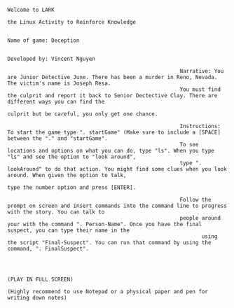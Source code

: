 




							      					                                                                              Welcome to LARK 
                                                                                                the Linux Activity to Reinforce Knowledge 
 
                                                                                                       Name of game: Deception 
 
                                                                                                     Developed by: Vincent Nguyen 
 
                                                           Narrative: You are Junior Detective June. There has been a murder in Reno, Nevada. The victim's name is Joseph Resa. 
                                                           You must find the culprit and report it back to Senior Dectective Clay. There are different ways you can find the
                                                                                            culprit but be careful, you only get one chance. 
 
                                                           Instructions: To start the game type ". startGame" (Make sure to include a [SPACE] between the "." and "startGame".
                                                           To see locations and options on what you can do, type "ls". When you type "ls" and see the option to "look around",
                                                           type ". lookAround" to do that action. You might find some clues when you look around. When given the option to talk,
                                                                                               type the number option and press [ENTER]. 

                                                           Follow the prompt on screen and insert commands into the command line to progress with the story. You can talk to 
                                                           people around your with the command ". Person-Name". Once you have the final suspect, you can type their name in the 
                                                                  using the script "Final-Suspect". You can run that command by using the command, ". FinalSuspect".
													


                                                                                                         (PLAY IN FULL SCREEN)
								                                                          	(Highly recommend to use Notepad or a physical paper and pen for writing down notes) 
 
 




